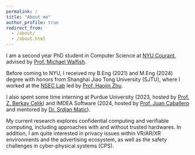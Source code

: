 ```yaml
---
permalink: /
title: "About me"
author_profile: true
redirect_from: 
  - /about/
  - /about.html
---
```



I am a second year PhD student in Computer Science at [NYU Courant](https://cims.nyu.edu/dynamic/), advised by [Prof. Michael Walfish](https://cs.nyu.edu/~mwalfish/). 


Before coming to NYU, I received my B.Eng (2021) and M.Eng (2024) degree with honors from Shanghai Jiao Tong University (SJTU), where I worked at the [NSEC Lab](https://nsec.sjtu.edu.cn/) led by [Prof. Haojin Zhu](https://nsec.sjtu.edu.cn/~hjzhu/). 


I also spent some time interning at Purdue University (2023, hosted by [Prof. Z. Berkay Celik](https://beerkay.github.io/)) and IMDEA Software (2024, hosted by [Prof. Juan Caballero](https://software.imdea.org/~juanca/) and mentored by [Dr. Srdjan Matic](https://software.imdea.org/people/srdjan.matic/)).


My current research explores confidential computing and verifiable computing, including approaches with and without trusted hardwares. In addition, I am quite interested in privacy issues within VR/AR/XR environments and the advertising ecosystem, as well as the safety challenges in cyber-physical systems (CPS).


